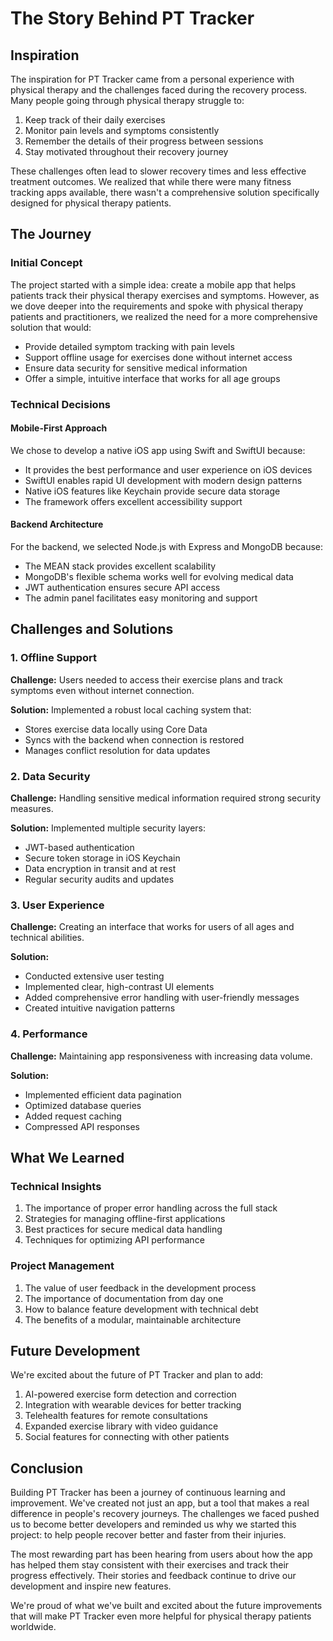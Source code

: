 # The Story Behind PT Tracker

## Inspiration

The inspiration for PT Tracker came from a personal experience with physical therapy and the challenges faced during the recovery process. Many people going through physical therapy struggle to:

1. Keep track of their daily exercises
2. Monitor pain levels and symptoms consistently
3. Remember the details of their progress between sessions
4. Stay motivated throughout their recovery journey

These challenges often lead to slower recovery times and less effective treatment outcomes. We realized that while there were many fitness tracking apps available, there wasn't a comprehensive solution specifically designed for physical therapy patients.

## The Journey

### Initial Concept

The project started with a simple idea: create a mobile app that helps patients track their physical therapy exercises and symptoms. However, as we dove deeper into the requirements and spoke with physical therapy patients and practitioners, we realized the need for a more comprehensive solution that would:

- Provide detailed symptom tracking with pain levels
- Support offline usage for exercises done without internet access
- Ensure data security for sensitive medical information
- Offer a simple, intuitive interface that works for all age groups

### Technical Decisions

#### Mobile-First Approach
We chose to develop a native iOS app using Swift and SwiftUI because:
- It provides the best performance and user experience on iOS devices
- SwiftUI enables rapid UI development with modern design patterns
- Native iOS features like Keychain provide secure data storage
- The framework offers excellent accessibility support

#### Backend Architecture
For the backend, we selected Node.js with Express and MongoDB because:
- The MEAN stack provides excellent scalability
- MongoDB's flexible schema works well for evolving medical data
- JWT authentication ensures secure API access
- The admin panel facilitates easy monitoring and support

## Challenges and Solutions

### 1. Offline Support
**Challenge:** Users needed to access their exercise plans and track symptoms even without internet connection.

**Solution:** Implemented a robust local caching system that:
- Stores exercise data locally using Core Data
- Syncs with the backend when connection is restored
- Manages conflict resolution for data updates

### 2. Data Security
**Challenge:** Handling sensitive medical information required strong security measures.

**Solution:** Implemented multiple security layers:
- JWT-based authentication
- Secure token storage in iOS Keychain
- Data encryption in transit and at rest
- Regular security audits and updates

### 3. User Experience
**Challenge:** Creating an interface that works for users of all ages and technical abilities.

**Solution:** 
- Conducted extensive user testing
- Implemented clear, high-contrast UI elements
- Added comprehensive error handling with user-friendly messages
- Created intuitive navigation patterns

### 4. Performance
**Challenge:** Maintaining app responsiveness with increasing data volume.

**Solution:**
- Implemented efficient data pagination
- Optimized database queries
- Added request caching
- Compressed API responses

## What We Learned

### Technical Insights
1. The importance of proper error handling across the full stack
2. Strategies for managing offline-first applications
3. Best practices for secure medical data handling
4. Techniques for optimizing API performance

### Project Management
1. The value of user feedback in the development process
2. The importance of documentation from day one
3. How to balance feature development with technical debt
4. The benefits of a modular, maintainable architecture

## Future Development

We're excited about the future of PT Tracker and plan to add:
1. AI-powered exercise form detection and correction
2. Integration with wearable devices for better tracking
3. Telehealth features for remote consultations
4. Expanded exercise library with video guidance
5. Social features for connecting with other patients

## Conclusion

Building PT Tracker has been a journey of continuous learning and improvement. We've created not just an app, but a tool that makes a real difference in people's recovery journeys. The challenges we faced pushed us to become better developers and reminded us why we started this project: to help people recover better and faster from their injuries.

The most rewarding part has been hearing from users about how the app has helped them stay consistent with their exercises and track their progress effectively. Their stories and feedback continue to drive our development and inspire new features.

We're proud of what we've built and excited about the future improvements that will make PT Tracker even more helpful for physical therapy patients worldwide. 